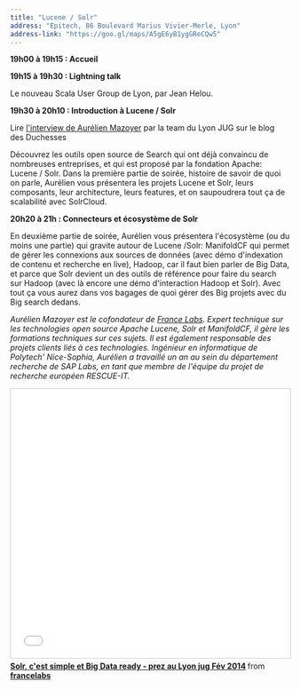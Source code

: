 ```yaml
---
title: "Lucene / Solr"
address: "Epitech, 86 Boulevard Marius Vivier-Merle, Lyon"
address-link: "https://goo.gl/maps/A5gE6yB1ygGReCQw5"
---
```


**19h00 à 19h15 : Accueil**

**19h15 à 19h30 : Lightning talk**

Le nouveau Scala User Group de Lyon, par Jean Helou.

**19h30 à 20h10 : Introduction à Lucene / Solr**

Lire
[l'interview de Aurélien Mazoyer](http://www.duchess-france.org/rencontre-avec-aurelien-mazoyer-autour-dapache-lucenesolr/)
par la team du Lyon JUG sur le blog des Duchesses

Découvrez les outils open source de Search qui ont déjà convaincu de nombreuses entreprises, et qui est proposé par la fondation Apache: Lucene / Solr.
Dans la première partie de soirée, histoire de savoir de quoi on parle, Aurélien vous présentera les projets Lucene et Solr, leurs composants, leur architecture, leurs features, et on saupoudrera tout ça de scalabilité avec SolrCloud.

**20h20 à 21h : Connecteurs et écosystème de Solr**

En deuxième partie de soirée, Aurélien vous présentera l'écosystème (ou du moins une partie) qui gravite autour de Lucene /Solr:
ManifoldCF qui permet de gérer les connexions aux sources de données (avec démo d'indexation de contenu et recherche en live),
Hadoop, car il faut bien parler de Big Data, et parce que Solr devient un des outils de référence pour faire du search sur Hadoop (avec là encore une démo d'interaction Hadoop et Solr).
Avec tout ça vous aurez dans vos bagages de quoi gérer des Big projets avec du Big search dedans.

*Aurélien Mazoyer est le cofondateur de
[France Labs](http://www.francelabs.com/).
Expert technique sur les technologies open source Apache Lucene, Solr et ManifoldCF, il gère les formations techniques sur ces sujets.
Il est également responsable des projets clients liés à ces technologies.
Ingénieur en informatique de Polytech' Nice-Sophia, Aurélien a travaillé un an au sein du département recherche de SAP Labs, en tant que membre de l'équipe du projet de recherche européen RESCUE-IT.*

<iframe src="//www.slideshare.net/slideshow/embed_code/key/kNriD0IC2hBhkh" width="595" height="485" frameborder="0" marginwidth="0" marginheight="0" scrolling="no" style="border:1px solid #CCC; border-width:1px; margin-bottom:5px; max-width: 100%;" allowfullscreen> </iframe> <div style="margin-bottom:5px"> <strong> <a href="//www.slideshare.net/francelabs/solr-cest-simple-et-big-data-ready-prez-au-lyon-jug" title="Solr, c&#x27;est simple et Big Data ready - prez au Lyon jug Fév 2014" target="_blank">Solr, c&#x27;est simple et Big Data ready - prez au Lyon jug Fév 2014</a> </strong> from <strong><a href="https://www.slideshare.net/francelabs" target="_blank">francelabs</a></strong> </div>

